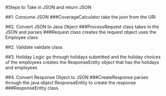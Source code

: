 #Steps to Take in JSON and return JSON

##1. Consume JSON
###CoverageCalculator
	take the json from the URI

##2. Convert JSON to Java Object
###ProcessRequest class 
	takes in the JSON and parses
###Request class
	creates the request object uses the Employee class
	

##2. Validate
	validate class

##3. Holiday Logic
	go through holidays submitted and the holiday choices of the employees
	creates the ResponseEntity object that has the holidays and employees
	
##4. Convert Response Object to JSON
###CreateResponse
	parses through the java object ResponseEntity to create the response
###ResponseEntity class
	